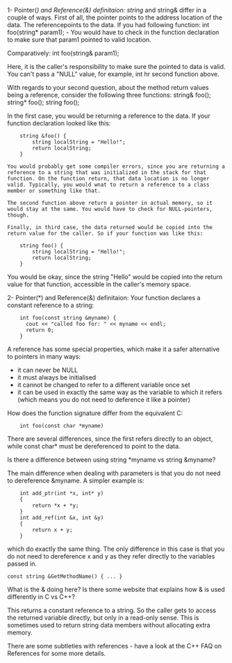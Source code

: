 
1- Pointer(*) and Reference(&) definitaion:
	string* and string& differ in a couple of ways. First of all, the pointer points to
	the address location of the data. The referencepoints to the data.
	If you had following function:
		int foo(string* param1);
		- You would have to check in the function declaration to make sure that param1 pointed 				to valid location.
	
Comparatively:
		int foo(string& param1);
	
Here, it is the caller's responsibility to make sure the pointed to data is valid. You can't pass a "NULL" value, for example, int hr second function above.
	
With regards to your second question, about the method return values being a reference, consider the following three functions:
		string& foo();
		string* foo();
		string foo();
	
In the first case, you would be returning a reference to the data. If your function declaration looked like this:
		
		string &foo() {
			string localString = "Hello!";
			return localString;
		}
	
	You would probably get some compiler errors, since you are returning a reference to a string that was initialized in the stack for that function. On the function return, that data location is no longer valid. Typically, you would wnat to return a reference to a class member or something like that.
	
	The second function above return a pointer in actual memory, so it would stay at the same. You would have to check for NULL-pointers, though.
	
	Finally, in third case, the data returned would be copied into the return value for the caller. So if your function was like this:
	
		string foo() {
			string localString = "Hello!";
			return localString;
		}
	
You would be okay, since the string "Hello" would be copied into the return value for that function, accessible in the caller's memory space.

2- Pointer(*) and Reference(&) definitaion:
Your function declares a constant reference to a string:

		int foo(const string &myname) {
		  cout << "called foo for: " << myname << endl;
		  return 0;
		}
A reference has some special properties, which make it a safer alternative to pointers in many ways:

- it can never be NULL
- it must always be initialised
- it cannot be changed to refer to a different variable once set
- it can be used in exactly the same way as the variable to which it refers (which means you do not need to deference it like a pointer)

How does the function signature differ from the equivalent C:

		int foo(const char *myname)
		
There are several differences, since the first refers directly to an object, while const char* must be dereferenced to point to the data.

Is there a difference between using string *myname vs string &myname?

The main difference when dealing with parameters is that you do not need to dereference &myname. A simpler example is:

		int add_ptr(int *x, int* y)
		{
		    return *x + *y;
		}
		int add_ref(int &x, int &y)
		{
		    return x + y;
		}
which do exactly the same thing. The only difference in this case is that you do not need to dereference x and y as they refer directly to the variables passed in.

	const string &GetMethodName() { ... }
What is the & doing here? Is there some website that explains how & is used differently in C vs C++?

This returns a constant reference to a string. So the caller gets to access the returned variable directly, but only in a read-only sense. This is sometimes used to return string data members without allocating extra memory.

There are some subtleties with references - have a look at the C++ FAQ on References for some more details.
